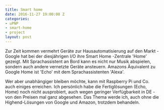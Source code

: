 ```yaml
---
title: Smart home
date: 2016-11-27 19:00:00 Z
categories:
- uPNP
- smart-home
- project
layout: post
---
```


Zur Zeit kommen vermehrt Geräte zur Hausautomatisierung auf den Markt - Google hat bei der diesjährigen I/O ihre Smart Home -Zentrale 'Home' gezeigt. Mit Sprachassistent an Bord kann es nicht nur Musik abspielen, sondern auch andere vernetzte Geräte ansteuern.
Amazons Äquivalent zu Google Home ist 'Echo' mit dem Sprachassistenten 'Alexa'.

Wer aber unabhängiger bleiben möchte, kann mit Raspberry Pi und Co. auch einiges erreichen.
Ich persönlich habe die Fertiglösungen (Echo, Home) noch nicht ausprobiert, auch wegen geringer Verfügbarkeit in DE - von den Preisen mal ganz abgesehen.
Das Thema werde ich, auch ohne die Highend-Lösungen von Google und Amazon, trotzdem behandeln.
